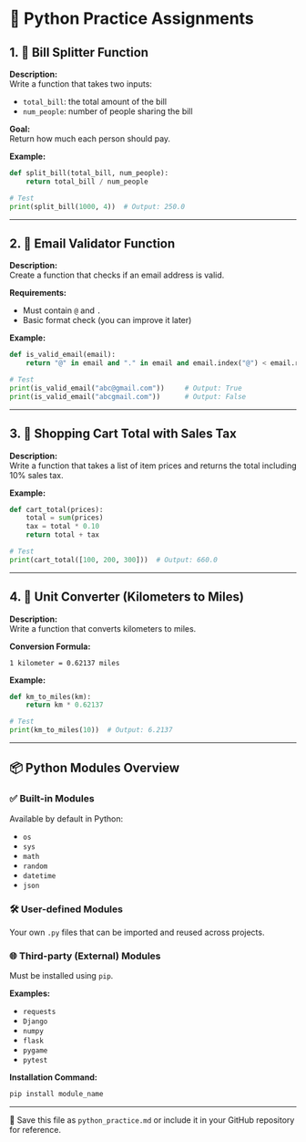 # 🐍 Python Practice Assignments

## 1. 💸 Bill Splitter Function

**Description:**  
Write a function that takes two inputs:
- `total_bill`: the total amount of the bill
- `num_people`: number of people sharing the bill

**Goal:**  
Return how much each person should pay.

**Example:**
```python
def split_bill(total_bill, num_people):
    return total_bill / num_people

# Test
print(split_bill(1000, 4))  # Output: 250.0
```

---

## 2. 📧 Email Validator Function

**Description:**  
Create a function that checks if an email address is valid.

**Requirements:**
- Must contain `@` and `.`
- Basic format check (you can improve it later)

**Example:**
```python
def is_valid_email(email):
    return "@" in email and "." in email and email.index("@") < email.rindex(".")

# Test
print(is_valid_email("abc@gmail.com"))     # Output: True
print(is_valid_email("abcgmail.com"))      # Output: False
```

---

## 3. 🛒 Shopping Cart Total with Sales Tax

**Description:**  
Write a function that takes a list of item prices and returns the total including 10% sales tax.

**Example:**
```python
def cart_total(prices):
    total = sum(prices)
    tax = total * 0.10
    return total + tax

# Test
print(cart_total([100, 200, 300]))  # Output: 660.0
```

---

## 4. 🔁 Unit Converter (Kilometers to Miles)

**Description:**  
Write a function that converts kilometers to miles.

**Conversion Formula:**  
```
1 kilometer = 0.62137 miles
```

**Example:**
```python
def km_to_miles(km):
    return km * 0.62137

# Test
print(km_to_miles(10))  # Output: 6.2137
```

---

## 📦 Python Modules Overview

### ✅ Built-in Modules  
Available by default in Python:
- `os`
- `sys`
- `math`
- `random`
- `datetime`
- `json`

### 🛠️ User-defined Modules  
Your own `.py` files that can be imported and reused across projects.

### 🌐 Third-party (External) Modules  
Must be installed using `pip`.

**Examples:**
- `requests`
- `Django`
- `numpy`
- `flask`
- `pygame`
- `pytest`

**Installation Command:**
```bash
pip install module_name
```

---

📁 Save this file as `python_practice.md` or include it in your GitHub repository for reference.